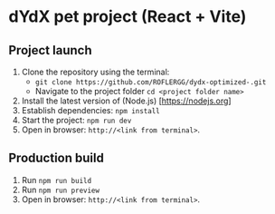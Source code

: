 # dYdX pet project (React + Vite)

## Project launch

1. Clone the repository using the terminal:
   - `git clone https://github.com/ROFLERGG/dydx-optimized-.git`
   - Navigate to the project folder `cd <project folder name>`
2. Install the latest version of (Node.js) [https://nodejs.org]
3. Establish dependencies:
   `npm install`
4. Start the project:
   `npm run dev`
5. Open in browser: `http://<link from terminal>`.

## Production build
   1. Run `npm run build`
   2. Run `npm run preview`
   3. Open in browser: `http://<link from terminal>`.
